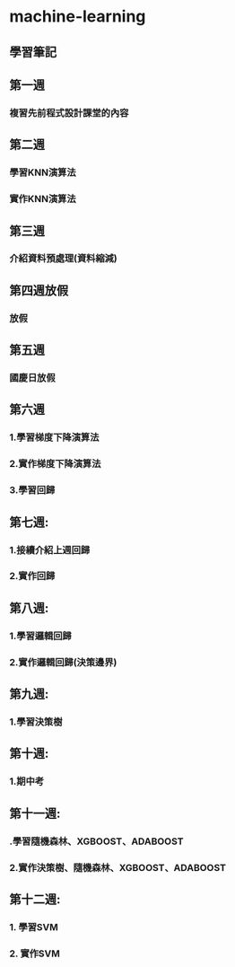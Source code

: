 # machine-learning
## 學習筆記

## 第一週
### 複習先前程式設計課堂的內容

## 第二週
### 學習KNN演算法
### 實作KNN演算法

## 第三週
### 介紹資料預處理(資料縮減)

## 第四週放假
### 放假

## 第五週
### 國慶日放假

## 第六週
### 1.學習梯度下降演算法
### 2.實作梯度下降演算法
### 3.學習回歸

## 第七週:
### 1.接續介紹上週回歸
### 2.實作回歸

## 第八週:
### 1.學習邏輯回歸
### 2.實作邏輯回歸(決策邊界)

## 第九週:
### 1.學習決策樹

## 第十週:
### 1.期中考

## 第十一週:
### .學習隨機森林、XGBOOST、ADABOOST
### 2.實作決策樹、隨機森林、XGBOOST、ADABOOST

## 第十二週:
### 1. 學習SVM
### 2. 實作SVM
